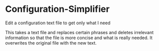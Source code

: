 # Configuration-Simplifier
Edit a configuration text file to get only what I need

This takes a text file and replaces certain phrases and deletes irrelevant information
so that the file is more concise and what is really needed. It overwrites the original 
file with the new text. 
